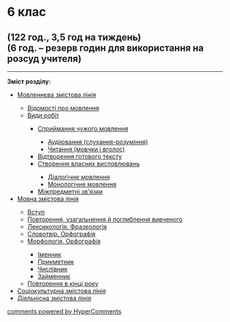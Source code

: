 <div id="hypercomments_widget" class="js-hypercomments-widget invisible"></div>

# 6 клас

## (122 год., 3,5 год на тиждень) <br> (6 год. – резерв годин для використання на розсуд учителя)

<hr>
<p><b>Зміст розділу:</b></p>
<ul type="disc">
<li><a href="https://ukrmon59.ed-era.com/2/movlennyeva_zmistova_liniya.html">Мовленнєва змістова лінія</a></li>
<ul type="circle">
<li><a href="https://ukrmon59.ed-era.com/2/vidomosty_pro_movlennya.html">Відомості про мовлення</a></li>
<li><a href="https://ukrmon59.ed-era.com/2/vydy_robyt.html">Види робіт</a></li>
<ul type="square">
<li><a href="https://ukrmon59.ed-era.com/2/spryumannya_ckhuzhogo_movlennya.html">Сприймання чужого мовлення</a></li>
<ul type="disc">
<li><a href="https://ukrmon59.ed-era.com/2/audyuvannya.html">Аудіювання (слухання-розуміння)</a></li>
<li><a href="https://ukrmon59.ed-era.com/2/chytannya.html">Читання (мовчки і вголос)</a></li>
</ul>
<li><a href="https://ukrmon59.ed-era.com/2/vidtvorennya_gotovogo_tekstu.html">Відтворення готового тексту</a></li>
<li><a href="https://ukrmon59.ed-era.com/2/stvorennya_vlasnykh_vyslovluvan.html">Створення власних висловлювань</a></li>
<ul type="disc">
<li><a href="https://ukrmon59.ed-era.com/2/dialogichne_movlennya.html">Діалогічне мовлення</a></li>
<li><a href="https://ukrmon59.ed-era.com/2/monologychne_movlennya.html">Монологічне мовлення</a></li>
</ul>
<li><a href="https://ukrmon59.ed-era.com/2/mizhpredmetny_zvyazki.html">Міжпредметні зв'язки</a></li>
</ul>
</ul>
<li><a href="https://ukrmon59.ed-era.com/2/movna_zmistova_liniya.html">Мовна змістова лінія</a></li>
<ul type="circle">
<li><a href="https://ukrmon59.ed-era.com/2/vstup.html">Вступ</a></li>
<li><a href="https://ukrmon59.ed-era.com/2/povtorennya_vivkhenogo_v_pokhatkovych_klasah.html">Повторення, узагальнення  й поглиблення вивченого</a></li>
<li><a href="https://ukrmon59.ed-era.com/2/leksikologiya.html">Лексикологія. Фразеологія</a></li>
<li><a href="https://ukrmon59.ed-era.com/2/slovotvir_orfografiya.html">Словотвір. Орфографія</a></li>
<li><a href="https://ukrmon59.ed-era.com/2/morfologyua_orfografiya.html">Морфологія. Орфографія</a></li>
<ul type="square">
<li><a href="https://ukrmon59.ed-era.com/2/imennyk.html">Іменник</a></li>
<li><a href="https://ukrmon59.ed-era.com/2/prikmetnyk.html">Прикметник</a></li>
<li><a href="https://ukrmon59.ed-era.com/2/chyslivnyk.html">Числівник</a></li>
<li><a href="https://ukrmon59.ed-era.com/2/zaymennyk.html">Займенник</a></li>
</ul>
<li><a href="https://ukrmon59.ed-era.com/2/povtorennya_ta_uzagalnennya_v_kinci_roku.html">Повторення в кінці року</a></li>
</ul>
<li><a href="https://ukrmon59.ed-era.com/2/sotsiokulturna_zmistova_liniya.html">Соціокультурна змістова лінія</a></li>
<li><a href="https://ukrmon59.ed-era.com/2/diyalnisna_zmistova_liniya.html">Діяльнісна змістова лінія</a></li>
</ul>

<div class="js-hypercomments-container">
<a href="http://hypercomments.com" class="hc-link" title="comments widget">comments powered by HyperComments</a>
</div>